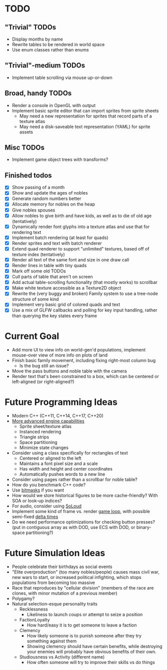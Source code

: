 # TODO

## "Trivial" TODOs
- Display months by name
- Rewrite tables to be rendered in world space
- Use enum classes rather than enums

## "Trivial"-medium TODOs
- Implement table scrolling via mouse up-or-down

## Broad, handy TODOs
- Render a console in OpenGL with output
- Implement basic sprite editor that can import sprites from sprite sheets
  - May need a new representation for sprites that record parts of a texture
    atlas
  - May need a disk-saveable text representation (YAML) for sprite assets

## Misc TODOs
- Implement game object trees with transforms?

## Finished todos
- [x] Show passing of a month
- [x] Show and update the ages of nobles
- [x] Generate random numbers better
- [x] Allocate memory for nobles on the heap
- [x] Give nobles spouses
- [x] Allow nobles to give birth and have kids, as well as to die of old age (tentatively)
- [x] Dynamically render font glyphs into a texture atlas and use that for
  rendering text
- [x] Implement batch rendering (at least for quads)
- [x] Render sprites and text with batch renderer
- [x] Extend quad renderer to support "unlimited" textures, based off of texture
  index (tentatively)
- [x] Render all text of the same font and size in one draw call
- [x] Render lines in table with tiny quads
- [x] Mark off some old TODOs
- [x] Cull parts of table that aren't on screen
- [x] Add actual table-scrolling functionality (that mostly works) to scrollbar
- [x] Make white texture accessible as a Texture2D object
- [x] Rewrite the (very buggy and broken) Family system to use a tree-node
  structure of some kind
- [x] Implement very basic grid of colored quads and text
- [x] Use a mix of GLFW callbacks and polling for key input handling, rather
  than querying the key states every frame

# Current Goal
- Add more UI to view info on world-gen'd populations, implement mouse-over
  view of more info on plots of land
- Finish basic family movement, including fixing right-most column bug
  - Is the bug still an issue?
- Move the pass buttons and noble table with the camera
- Render text that's been constrained to a box, which can be centered or
  left-aligned (or right-aligned?)

# Future Programming Ideas
- Modern C++ (C++11, C++14, C++17, C++20)
- [More advanced engine capabilities](https://learnopengl.com/In-Practice/2D-Game/Final-thoughts)
  - Sprite sheet/texture atlas
  - Instanced rendering
  - Triangle strips
  - Space partitioning
  - Minimize state changes
- Consider using a class specifically for rectangles of text
  - Centered or aligned to the left
  - Maintains a font pixel size and a scale
  - Has width and height and center coordinates
  - Automatically pushes words to a new line
- Consider using pages rather than a scrollbar for noble table?
- How do you benchmark C++ code?
- Use [bitmasks](https://stackoverflow.com/questions/1406554/why-use-flagsbitmasks-rather-than-a-series-of-booleans) if you want
- How would we store historical figures to be more cache-friendly? With SOA or
  look-up indices?
- For audio, consider using [SoLoud](https://sol.gfxile.net/soloud/)
- Implement some kind of frame vs. render [game loop](http://gameprogrammingpatterns.com/game-loop.html), with possible semi-fixed [delta times](https://gafferongames.com/post/fix_your_timestep/)
- Do we need performance optimizations for checking button presses?
  (put in contiguous array as with DOD, use ECS with DOD, or binary-space
  partitioning?)

# Future Simulation Ideas
- People celebrate their birthdays as social events
- "Elite overproduction" (too many nobles/people) causes mass civil war, new
  wars to start, or increased political infighting, which stops populations
  from becoming too massive
- Race that reproduces by "cellular division" (members of the race are clones,
  with minor mutation of a previous member)
- Polygamy?
- Natural selection-esque personality traits
  - Recklessness
    - Likeliness to launch coups or attempt to seize a
      position
  - FactionLoyalty
    - How hard/easy it is to get someone to leave a
      faction
  - Clemency
    - How likely someone is to punish someone after they
      try something against them
    - Showing clemency should have certain benefits, while
      destroying your enemies will probably have obvious
      benefits of their own.
  - Studiousness vs Activity (different name)
    - How often someone will try to improve their skills
      vs do things
